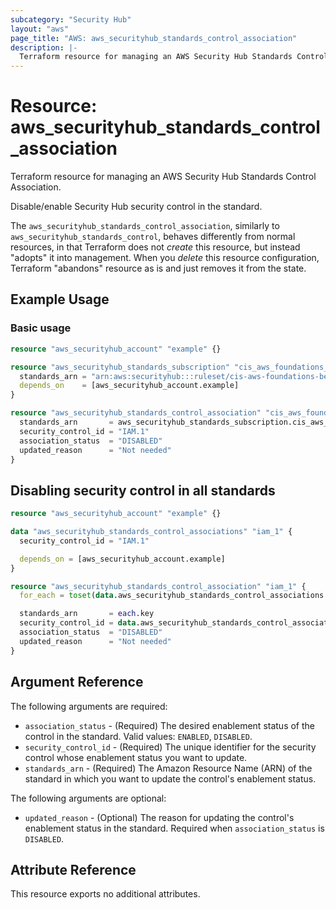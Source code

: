 ```yaml
---
subcategory: "Security Hub"
layout: "aws"
page_title: "AWS: aws_securityhub_standards_control_association"
description: |-
  Terraform resource for managing an AWS Security Hub Standards Control Association.
---
```


# Resource: aws_securityhub_standards_control_association

Terraform resource for managing an AWS Security Hub Standards Control Association.

Disable/enable Security Hub security control in the standard.

The `aws_securityhub_standards_control_association`, similarly to `aws_securityhub_standards_control`,
behaves differently from normal resources, in that Terraform does not _create_ this resource, but instead "adopts" it
into management. When you _delete_ this resource configuration, Terraform "abandons" resource as is and just removes it from the state.

## Example Usage

### Basic usage

```terraform
resource "aws_securityhub_account" "example" {}

resource "aws_securityhub_standards_subscription" "cis_aws_foundations_benchmark" {
  standards_arn = "arn:aws:securityhub:::ruleset/cis-aws-foundations-benchmark/v/1.2.0"
  depends_on    = [aws_securityhub_account.example]
}

resource "aws_securityhub_standards_control_association" "cis_aws_foundations_benchmark_disable_iam_1" {
  standards_arn       = aws_securityhub_standards_subscription.cis_aws_foundations_benchmark.standards_arn
  security_control_id = "IAM.1"
  association_status  = "DISABLED"
  updated_reason      = "Not needed"
}
```

## Disabling security control in all standards

```terraform
resource "aws_securityhub_account" "example" {}

data "aws_securityhub_standards_control_associations" "iam_1" {
  security_control_id = "IAM.1"

  depends_on = [aws_securityhub_account.example]
}

resource "aws_securityhub_standards_control_association" "iam_1" {
  for_each = toset(data.aws_securityhub_standards_control_associations.iam_1.standards_control_associations[*].standards_arn)

  standards_arn       = each.key
  security_control_id = data.aws_securityhub_standards_control_associations.iam_1.security_control_id
  association_status  = "DISABLED"
  updated_reason      = "Not needed"
}
```

## Argument Reference

The following arguments are required:

* `association_status` - (Required) The desired enablement status of the control in the standard. Valid values: `ENABLED`, `DISABLED`.
* `security_control_id` - (Required) The unique identifier for the security control whose enablement status you want to update.
* `standards_arn` - (Required) The Amazon Resource Name (ARN) of the standard in which you want to update the control's enablement status.

The following arguments are optional:

* `updated_reason` - (Optional) The reason for updating the control's enablement status in the standard. Required when `association_status` is `DISABLED`.

## Attribute Reference

This resource exports no additional attributes.
